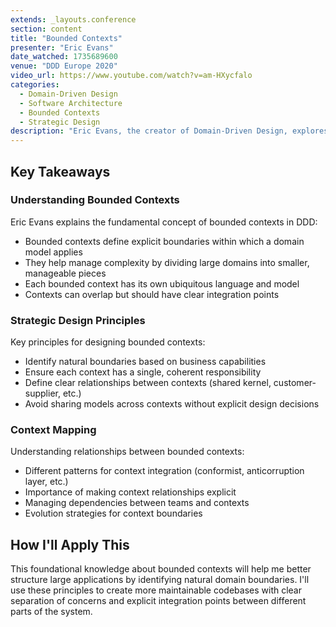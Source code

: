 ```yaml
---
extends: _layouts.conference
section: content
title: "Bounded Contexts"
presenter: "Eric Evans"
date_watched: 1735689600
venue: "DDD Europe 2020"
video_url: https://www.youtube.com/watch?v=am-HXycfalo
categories:
  - Domain-Driven Design
  - Software Architecture
  - Bounded Contexts
  - Strategic Design
description: "Eric Evans, the creator of Domain-Driven Design, explores the concept of bounded contexts and how they help organize complex software systems by defining clear boundaries between different parts of the domain."
---
```


## Key Takeaways

### Understanding Bounded Contexts

Eric Evans explains the fundamental concept of bounded contexts in DDD:

- Bounded contexts define explicit boundaries within which a domain model applies
- They help manage complexity by dividing large domains into smaller, manageable pieces
- Each bounded context has its own ubiquitous language and model
- Contexts can overlap but should have clear integration points

### Strategic Design Principles

Key principles for designing bounded contexts:

- Identify natural boundaries based on business capabilities
- Ensure each context has a single, coherent responsibility
- Define clear relationships between contexts (shared kernel, customer-supplier, etc.)
- Avoid sharing models across contexts without explicit design decisions

### Context Mapping

Understanding relationships between bounded contexts:

- Different patterns for context integration (conformist, anticorruption layer, etc.)
- Importance of making context relationships explicit
- Managing dependencies between teams and contexts
- Evolution strategies for context boundaries

## How I'll Apply This

This foundational knowledge about bounded contexts will help me better structure large applications by identifying natural domain boundaries. I'll use these principles to create more maintainable codebases with clear separation of concerns and explicit integration points between different parts of the system.
